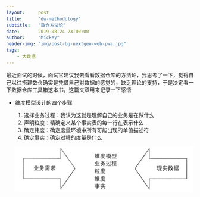 ```yaml
---
layout:     post
title:      "dw-methodology"
subtitle:   "数仓方法论"
date:       2019-08-24 23:00:00
author:     "Mickey"
header-img: "img/post-bg-nextgen-web-pwa.jpg"
tags:
    - 大数据
---
```


最近面试的时候，面试官建议我去看看数据仓库的方法论，我思考了一下，觉得自己以往搭建数仓确实是凭借自己对数据的感觉的，缺乏理论的支持，于是决定看一下数据仓库工具箱这本书，这篇文章用来记录一下感悟

* 维度模型设计的四个步骤

    1. 选择业务过程：我认为这就是理解自己的业务是在做什么
    2. 声明粒度：精确定义某个事实表的每一行在表示什么
    3. 确定纬度：确定度量环境中所有可能出现的单值描述符
    4. 确定事实：确定过程的度量是什么

    ![dw_1](/img/in-post/dw-methodology/dw_1.png)